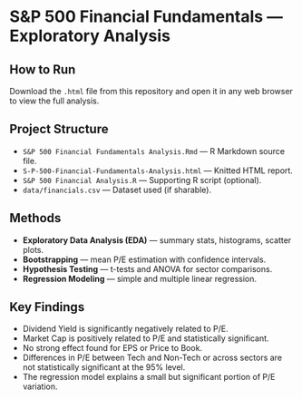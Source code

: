 #  S&P 500 Financial Fundamentals — Exploratory Analysis

##  How to Run
Download the `.html` file from this repository and open it in any web browser to view the full analysis.

##  Project Structure
- `S&P 500 Financial Fundamentals Analysis.Rmd` — R Markdown source file.
- `S-P-500-Financial-Fundamentals-Analysis.html` — Knitted HTML report.
- `S&P 500 Financial Analysis.R` — Supporting R script (optional).
- `data/financials.csv` — Dataset used (if sharable).

##  Methods
- **Exploratory Data Analysis (EDA)** — summary stats, histograms, scatter plots.
- **Bootstrapping** — mean P/E estimation with confidence intervals.
- **Hypothesis Testing** — t-tests and ANOVA for sector comparisons.
- **Regression Modeling** — simple and multiple linear regression.

##  Key Findings
- Dividend Yield is significantly negatively related to P/E.
- Market Cap is positively related to P/E and statistically significant.
- No strong effect found for EPS or Price to Book.
- Differences in P/E between Tech and Non-Tech or across sectors are not statistically significant at the 95% level.
- The regression model explains a small but significant portion of P/E variation.
